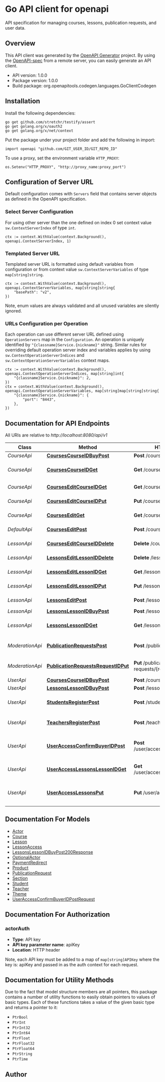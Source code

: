 # Go API client for openapi

API specification for managing courses, lessons, publication requests, and user data.

## Overview
This API client was generated by the [OpenAPI Generator](https://openapi-generator.tech) project.  By using the [OpenAPI-spec](https://www.openapis.org/) from a remote server, you can easily generate an API client.

- API version: 1.0.0
- Package version: 1.0.0
- Build package: org.openapitools.codegen.languages.GoClientCodegen

## Installation

Install the following dependencies:

```shell
go get github.com/stretchr/testify/assert
go get golang.org/x/oauth2
go get golang.org/x/net/context
```

Put the package under your project folder and add the following in import:

```golang
import openapi "github.com/GIT_USER_ID/GIT_REPO_ID"
```

To use a proxy, set the environment variable `HTTP_PROXY`:

```golang
os.Setenv("HTTP_PROXY", "http://proxy_name:proxy_port")
```

## Configuration of Server URL

Default configuration comes with `Servers` field that contains server objects as defined in the OpenAPI specification.

### Select Server Configuration

For using other server than the one defined on index 0 set context value `sw.ContextServerIndex` of type `int`.

```golang
ctx := context.WithValue(context.Background(), openapi.ContextServerIndex, 1)
```

### Templated Server URL

Templated server URL is formatted using default variables from configuration or from context value `sw.ContextServerVariables` of type `map[string]string`.

```golang
ctx := context.WithValue(context.Background(), openapi.ContextServerVariables, map[string]string{
	"basePath": "v2",
})
```

Note, enum values are always validated and all unused variables are silently ignored.

### URLs Configuration per Operation

Each operation can use different server URL defined using `OperationServers` map in the `Configuration`.
An operation is uniquely identified by `"{classname}Service.{nickname}"` string.
Similar rules for overriding default operation server index and variables applies by using `sw.ContextOperationServerIndices` and `sw.ContextOperationServerVariables` context maps.

```golang
ctx := context.WithValue(context.Background(), openapi.ContextOperationServerIndices, map[string]int{
	"{classname}Service.{nickname}": 2,
})
ctx = context.WithValue(context.Background(), openapi.ContextOperationServerVariables, map[string]map[string]string{
	"{classname}Service.{nickname}": {
		"port": "8443",
	},
})
```

## Documentation for API Endpoints

All URIs are relative to *http://localhost:8080/api/v1*

Class | Method | HTTP request | Description
------------ | ------------- | ------------- | -------------
*CourseApi* | [**CoursesCourseIDBuyPost**](docs/CourseApi.md#coursescourseidbuypost) | **Post** /courses/{courseID}/buy | Buy Course
*CourseApi* | [**CoursesCourseIDGet**](docs/CourseApi.md#coursescourseidget) | **Get** /courses/{courseID} | Read published Course
*CourseApi* | [**CoursesEditCourseIDGet**](docs/CourseApi.md#courseseditcourseidget) | **Get** /courses/edit/{courseID} | Get Course by ID
*CourseApi* | [**CoursesEditCourseIDPut**](docs/CourseApi.md#courseseditcourseidput) | **Put** /courses/edit/{courseID} | Update Course
*CourseApi* | [**CoursesEditGet**](docs/CourseApi.md#courseseditget) | **Get** /courses/edit | Get Courses
*DefaultApi* | [**CoursesEditPost**](docs/DefaultApi.md#courseseditpost) | **Post** /courses/edit | Create Course
*LessonApi* | [**CoursesEditCourseIDDelete**](docs/LessonApi.md#courseseditcourseiddelete) | **Delete** /courses/edit/{courseID} | Delete Course
*LessonApi* | [**LessonsEditLessonIDDelete**](docs/LessonApi.md#lessonseditlessoniddelete) | **Delete** /lessons/edit/{lessonID} | Delete Lesson
*LessonApi* | [**LessonsEditLessonIDGet**](docs/LessonApi.md#lessonseditlessonidget) | **Get** /lessons/edit/{lessonID} | Retrieve Lesson
*LessonApi* | [**LessonsEditLessonIDPut**](docs/LessonApi.md#lessonseditlessonidput) | **Put** /lessons/edit/{lessonID} | Update Lesson
*LessonApi* | [**LessonsEditPost**](docs/LessonApi.md#lessonseditpost) | **Post** /lessons/edit/ | Create Lesson
*LessonApi* | [**LessonsLessonIDBuyPost**](docs/LessonApi.md#lessonslessonidbuypost) | **Post** /lessons/{lessonID}/buy | Buy Lesson
*LessonApi* | [**LessonsLessonIDGet**](docs/LessonApi.md#lessonslessonidget) | **Get** /lessons/{lessonID} | Retrieve published Lesson
*ModerationApi* | [**PublicationRequestsPost**](docs/ModerationApi.md#publicationrequestspost) | **Post** /publication-requests | Request Course Publication
*ModerationApi* | [**PublicationRequestsRequestIDPut**](docs/ModerationApi.md#publicationrequestsrequestidput) | **Put** /publication-requests/{requestID} | Update Publication Request
*UserApi* | [**CoursesCourseIDBuyPost**](docs/UserApi.md#coursescourseidbuypost) | **Post** /courses/{courseID}/buy | Buy Course
*UserApi* | [**LessonsLessonIDBuyPost**](docs/UserApi.md#lessonslessonidbuypost) | **Post** /lessons/{lessonID}/buy | Buy Lesson
*UserApi* | [**StudentsRegisterPost**](docs/UserApi.md#studentsregisterpost) | **Post** /students/register | Register Student Profile
*UserApi* | [**TeachersRegisterPost**](docs/UserApi.md#teachersregisterpost) | **Post** /teachers/register | Register Teacher Profile
*UserApi* | [**UserAccessConfirmBuyerIDPost**](docs/UserApi.md#useraccessconfirmbuyeridpost) | **Post** /user/access/confirm/{buyerID} | Confirm user access to products
*UserApi* | [**UserAccessLessonsLessonIDGet**](docs/UserApi.md#useraccesslessonslessonidget) | **Get** /user/access/lessons/{lessonID} | Get actor&#39;s lesson access
*UserApi* | [**UserAccessLessonsPut**](docs/UserApi.md#useraccesslessonsput) | **Put** /user/access/lessons | Change student&#39;s access to lesson


## Documentation For Models

 - [Actor](docs/Actor.md)
 - [Course](docs/Course.md)
 - [Lesson](docs/Lesson.md)
 - [LessonAccess](docs/LessonAccess.md)
 - [LessonsLessonIDBuyPost200Response](docs/LessonsLessonIDBuyPost200Response.md)
 - [OptionalActor](docs/OptionalActor.md)
 - [PaymentRedirect](docs/PaymentRedirect.md)
 - [Product](docs/Product.md)
 - [PublicationRequest](docs/PublicationRequest.md)
 - [Section](docs/Section.md)
 - [Student](docs/Student.md)
 - [Teacher](docs/Teacher.md)
 - [Theme](docs/Theme.md)
 - [UserAccessConfirmBuyerIDPostRequest](docs/UserAccessConfirmBuyerIDPostRequest.md)


## Documentation For Authorization



### actorAuth

- **Type**: API key
- **API key parameter name**: apiKey
- **Location**: HTTP header

Note, each API key must be added to a map of `map[string]APIKey` where the key is: apiKey and passed in as the auth context for each request.


## Documentation for Utility Methods

Due to the fact that model structure members are all pointers, this package contains
a number of utility functions to easily obtain pointers to values of basic types.
Each of these functions takes a value of the given basic type and returns a pointer to it:

* `PtrBool`
* `PtrInt`
* `PtrInt32`
* `PtrInt64`
* `PtrFloat`
* `PtrFloat32`
* `PtrFloat64`
* `PtrString`
* `PtrTime`

## Author



